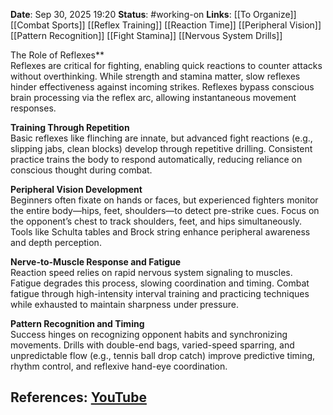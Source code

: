 **Date**: Sep 30, 2025 19:20
**Status**: #working-on
**Links**: [[To Organize]] [[Combat Sports]] [[Reflex Training]] [[Reaction Time]] [[Peripheral Vision]] [[Pattern Recognition]] [[Fight Stamina]] [[Nervous System Drills]]

The Role of Reflexes**  
Reflexes are critical for fighting, enabling quick reactions to counter attacks without overthinking. While strength and stamina matter, slow reflexes hinder effectiveness against incoming strikes. Reflexes bypass conscious brain processing via the reflex arc, allowing instantaneous movement responses.

**Training Through Repetition**  
Basic reflexes like flinching are innate, but advanced fight reactions (e.g., slipping jabs, clean blocks) develop through repetitive drilling. Consistent practice trains the body to respond automatically, reducing reliance on conscious thought during combat.

**Peripheral Vision Development**  
Beginners often fixate on hands or faces, but experienced fighters monitor the entire body—hips, feet, shoulders—to detect pre-strike cues. Focus on the opponent’s chest to track shoulders, feet, and hips simultaneously. Tools like Schulta tables and Brock string enhance peripheral awareness and depth perception.

**Nerve-to-Muscle Response and Fatigue**  
Reaction speed relies on rapid nervous system signaling to muscles. Fatigue degrades this process, slowing coordination and timing. Combat fatigue through high-intensity interval training and practicing techniques while exhausted to maintain sharpness under pressure.

**Pattern Recognition and Timing**  
Success hinges on recognizing opponent habits and synchronizing movements. Drills with double-end bags, varied-speed sparring, and unpredictable flow (e.g., tennis ball drop catch) improve predictive timing, rhythm control, and reflexive hand-eye coordination.

## References: [YouTube](https://www.youtube.com/watch?v=MXtgWadqtaM)
